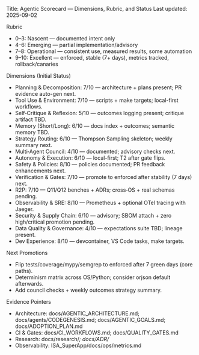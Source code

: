 Title: Agentic Scorecard — Dimensions, Rubric, and Status
Last updated: 2025-09-02

Rubric
- 0–3: Nascent — documented intent only
- 4–6: Emerging — partial implementation/advisory
- 7–8: Operational — consistent use, measured results, some automation
- 9–10: Excellent — enforced, stable (7+ days), metrics tracked, rollback/canaries

Dimensions (Initial Status)
- Planning & Decomposition: 7/10 — architecture + plans present; PR evidence auto-gen next.
- Tool Use & Environment: 7/10 — scripts + make targets; local-first workflows.
- Self‑Critique & Reflexion: 5/10 — outcomes logging present; critique artifact TBD.
- Memory (Short/Long): 6/10 — docs index + outcomes; semantic memory TBD.
- Strategy Routing: 6/10 — Thompson Sampling skeleton; weekly summary next.
- Multi‑Agent Council: 4/10 — documented; advisory checks next.
- Autonomy & Execution: 6/10 — local-first; T2 after gate flips.
- Safety & Policies: 8/10 — policies documented; PR feedback enhancements next.
- Verification & Gates: 7/10 — promote to enforced after stability (7 days) next.
- R2P: 7/10 — Q11/Q12 benches + ADRs; cross‑OS + real schemas pending.
- Observability & SRE: 8/10 — Prometheus + optional OTel tracing with Jaeger.
- Security & Supply Chain: 6/10 — advisory; SBOM attach + zero high/critical promotion pending.
- Data Quality & Governance: 4/10 — expectations suite TBD; lineage present.
- Dev Experience: 8/10 — devcontainer, VS Code tasks, make targets.

Next Promotions
- Flip tests/coverage/mypy/semgrep to enforced after 7 green days (core paths).
- Determinism matrix across OS/Python; consider orjson default afterwards.
- Add council checks + weekly outcomes strategy summary.

Evidence Pointers
- Architecture: docs/AGENTIC_ARCHITECTURE.md; docs/agents/CODEGENESIS.md; docs/AGENTIC_GOALS.md; docs/ADOPTION_PLAN.md
- CI & Gates: docs/CI_WORKFLOWS.md; docs/QUALITY_GATES.md
- Research: docs/research/*; docs/ADR/*
- Observability: ISA_SuperApp/docs/ops/metrics.md

